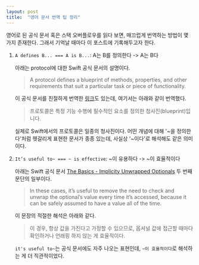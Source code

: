 ```yaml
---
layout: post
title:  "영어 문서 번역 팁 정리"
---
```


영어로 된 공식 문서 혹은 스택 오버플로우를 읽다 보면, 매끄럽게 번역하는 방법이 몇 가지 존재한다. 그래서 기억날 때마다 이 포스트에 기록해두고자 한다.

1. ```A defines B... === A is B...```: A는 B를 정의한다 -> A는 B다

    아래는 protocol에 대한 Swift 공식 문서의 설명이다.
    > A protocol defines a blueprint of methods, properties, and other requirements that suit a particular task or piece of functionality.

    이 공식 문서를 친절하게 번역한 [링크](https://jusung.gitbook.io/the-swift-language-guide/language-guide/21-protocols)도 있는데, 여기서는 아래와 같이 번역했다.

    > 프로토콜은 특정 기능 수행에 필수적인 요소를 정의한 청사진(blueprint)입니다.

    실제로 Swift에서의 프로토콜은 일종의 청사진이다. 어떤 개념에 대해 '~을 정의한다'처럼 헷갈리게 표현한 문서가 종종 있는데, 사실상 '~이다'로 해석해도 같은 의미이다.

2. ```It’s useful to~ === ~ is effective```: ~이 유용하다 -> ~이 효율적이다

    아래는 Swift 공식 문서 [The Basics - Implicity Unwrapped Optionals](https://docs.swift.org/swift-book/LanguageGuide/TheBasics.html) 두 번째 문단의 일부이다.
    > In these cases, it’s useful to remove the need to check and unwrap the optional’s value every time it’s accessed, because it can be safely assumed to have a value all of the time.

    이 문장의 적절한 해석은 아래와 같다.
    > 이 경우, 항상 값을 가진다고 가정할 수 있으므로, 옵셔널 값에 접근할 때마다 확인하거나 언래핑 하지 않는 게 효율적이다.

    ```it's useful to~```는 공식 문서에도 자주 나오는 표현인데, ```~이 효율적이다```로 해석하는 게 더 직관적이었다.
